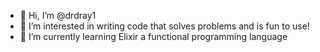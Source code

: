- 👋 Hi, I’m @drdray1
- 👀 I’m interested in writing code that solves problems and is fun to use!
- 🌱 I’m currently learning Elixir a functional programming language

<!---
drdray1/drdray1 is a ✨ special ✨ repository because its `README.md` (this file) appears on your GitHub profile.
You can click the Preview link to take a look at your changes.
--->
